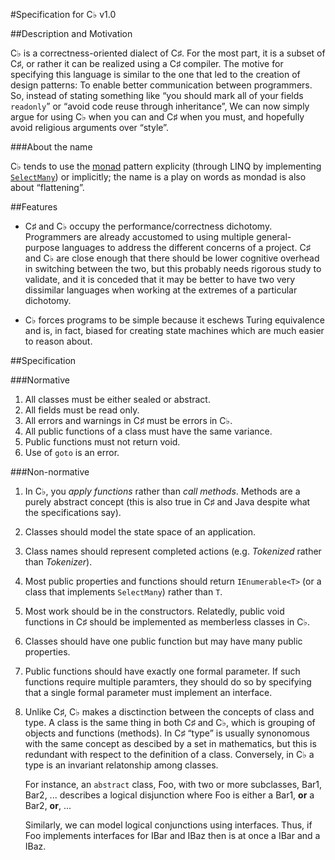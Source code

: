 #Specification for C♭ v1.0

##Description and Motivation

C♭ is a correctness-oriented dialect of C♯. For the most part, it is a subset of C♯, or rather it can be realized using a C♯ compiler. The motive for specifying this language is similar to the one that led to the creation of design patterns: To enable better communication between programmers. So, instead of stating something like “you should mark all of your fields `readonly`” or “avoid code reuse through inheritance”,  We can now simply argue for using C♭ when you can and C♯ when you must, and hopefully avoid religious arguments over “style”.

###About the name

C♭ tends to use the [monad](https://en.wikipedia.org/wiki/Monad_(functional_programming)) pattern explicity (through LINQ by implementing [`SelectMany`](http://stackoverflow.com/questions/19321868/linq-selectmany-is-bind)) or implicitly; the name is a play on words as mondad is also about “flattening”.

##Features

* C♯ and C♭ occupy the performance/correctness dichotomy. Programmers are already accustomed to using multiple general-purpose languages to address the different concerns of a project. C♯ and C♭ are close enough that there should be lower cognitive overhead in switching between the two, but this probably needs rigorous study to validate, and it is conceded that it may be better to have two very dissimilar languages when working at the extremes of a particular dichotomy.

* C♭ forces programs to be simple because it eschews Turing equivalence and is, in fact, biased for creating state machines which are much easier to reason about.


##Specification

###Normative

1.	All classes must be either sealed or abstract.
2.	All fields must be read only.
3.	All errors and warnings in C♯ must be errors in C♭.
4.	All public functions of a class must have the same variance.
5.	Public functions must not return void.
6.	Use of `goto` is an error.

###Non-normative

1.	In C♭, you *apply functions* rather than *call methods*. Methods are a purely abstract concept (this is also true in C♯ and Java despite what the specifications say).
2.	Classes should model the state space of an application.
3.	Class names should represent completed actions (e.g. *Tokenized* rather than *Tokenizer*).
4.	Most public properties and functions should return `IEnumerable<T>` (or a class that implements `SelectMany`) rather than `T`.
5.	Most work should be in the constructors. Relatedly, public void functions in C♯ should be implemented as memberless classes in C♭.
6.	Classes should have one public function but may have many public properties.
7.	Public functions should have exactly one formal parameter. If such functions require multiple paramters, they should do so by specifying that a single formal parameter must implement an interface.
8.	Unlike C♯, C♭ makes a disctinction between the concepts of class and type. A class is the same thing in both C♯ and C♭, which is grouping of objects and functions (methods). In C♯ “type” is usually synonomous with the same concept as descibed by a set in mathematics, but this is redundant with respect to the definition of a class. Conversely, in C♭ a type is an invariant relatonship among classes. 
    
    For instance, an `abstract` class, Foo, with two or more subclasses, Bar1, Bar2, ... describes a logical disjunction where Foo is either a Bar1, **or** a Bar2, **or**, ... 

    Similarly, we can model logical conjunctions using interfaces. Thus, if Foo implements interfaces for IBar and IBaz then is at once a IBar and a IBaz.
	


